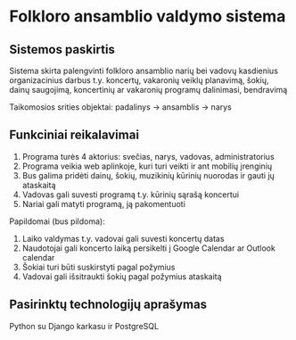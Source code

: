 # Folkloro ansamblio valdymo sistema
## Sistemos paskirtis
Sistema skirta palengvinti folkloro ansamblio narių bei vadovų kasdienius organizacinius darbus t.y. koncertų, vakaronių veiklų planavimą, šokių, dainų saugojimą, koncertinių ar vakaronių programų dalinimasi, bendravimą

Taikomosios srities objektai: padalinys -> ansamblis -> narys

## Funkciniai reikalavimai
1. Programa turės 4 aktorius: svečias, narys, vadovas, administratorius
2. Programa veikia web aplinkoje, kuri turi veikti ir ant mobilių įrenginių
3. Bus galima pridėti dainų, šokių, muzikinių kūrinių nuorodas ir gauti jų ataskaitą
4. Vadovas gali suvesti programą t.y. kūrinių sąrašą koncertui
5. Nariai gali matyti programą, ją pakomentuoti


Papildomai (bus pildoma):
1. Laiko valdymas t.y. vadovai gali suvesti koncertų datas
2. Naudotojai gali koncerto laiką persikelti į Google Calendar ar Outlook calendar
3. Šokiai turi būti suskirstyti pagal požymius
4. Vadovai gali išsitraukti šokių pagal požymius ataskaitą
   

## Pasirinktų technologijų aprašymas
Python su Django karkasu ir PostgreSQL
